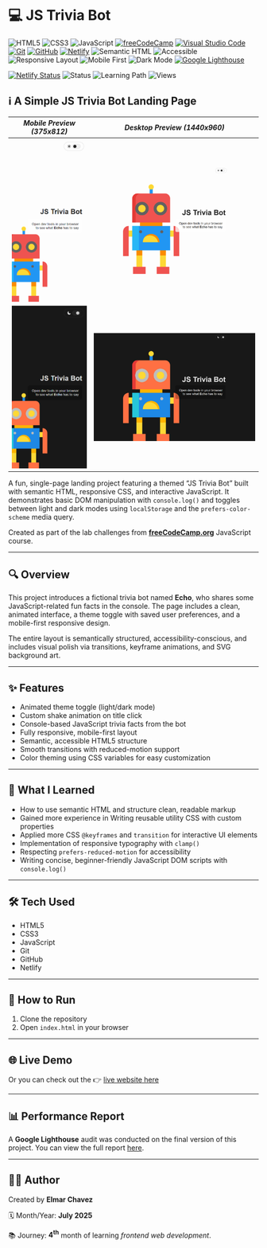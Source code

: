 # 💻 JS Trivia Bot

![HTML5](https://img.shields.io/badge/HTML5-E34F26?style=for-the-badge&logo=html5&logoColor=white)
![CSS3](https://img.shields.io/badge/CSS3-1572B6?style=for-the-badge&logo=css3&logoColor=white)
![JavaScript](https://img.shields.io/badge/JavaScript-F7DF1E?style=for-the-badge&logo=javascript&logoColor=black)
[![freeCodeCamp](https://img.shields.io/badge/freeCodeCamp-27273D?style=for-the-badge&logo=freecodecamp&logoColor=white)](https://www.freecodecamp.org/)
[![Visual Studio Code](https://img.shields.io/badge/VS%20Code-007ACC?style=for-the-badge&logo=visual-studio-code&logoColor=white)](https://code.visualstudio.com/)
[![Git](https://img.shields.io/badge/Git-F05032?style=for-the-badge&logo=git&logoColor=white)](https://git-scm.com/)
[![GitHub](https://img.shields.io/badge/GitHub-181717?style=for-the-badge&logo=github&logoColor=white)](https://github.com/)
[![Netlify](https://img.shields.io/badge/Netlify-00C7B7?style=for-the-badge&logo=netlify&logoColor=white)](https://www.netlify.com/)
![Semantic HTML](https://img.shields.io/badge/Semantic%20HTML-ff9800?style=for-the-badge)
![Accessible](https://img.shields.io/badge/Accessibility-A11Y-0052cc?style=for-the-badge)
![Responsive Layout](https://img.shields.io/badge/Responsive%20Layout-Full%20Support-blue?style=for-the-badge)
![Mobile First](https://img.shields.io/badge/Mobile--First-Design-orange?style=for-the-badge)
![Dark Mode](https://img.shields.io/badge/Dark--Mode-Available-111?style=for-the-badge&logo=halfbrickstudios&logoColor=white)
[![Google Lighthouse](https://img.shields.io/badge/Lighthouse-Audit-00B0FF?style=for-the-badge&logo=lighthouse&logoColor=white)](./assets/downloads/lighthouse-performance-report.pdf)

[![Netlify Status](https://api.netlify.com/api/v1/badges/d16228bb-0dca-4a6d-b1a2-7bd055b885dd/deploy-status)](https://trivia-bot-fcc-jiro.netlify.app/)
![Status](https://img.shields.io/badge/status-complete-brightgreen)
![Learning Path](https://img.shields.io/badge/learning%20path-month%204-blue)
![Views](https://visitor-badge.laobi.icu/badge?page_id=CodingWithJiro.freecodecamp-js-trivia-bot&left_text=repo%20views)

## ℹ️ A Simple JS Trivia Bot Landing Page

| _Mobile Preview (375x812)_                                   | _Desktop Preview (1440x960)_                                    |
| ------------------------------------------------------------ | --------------------------------------------------------------- |
| ![Mobile](./assets/img/site-preview-mobile_375x812.png)      | ![Desktop](./assets/img/site-preview-desktop_1440x960.png)      |
| ![Mobile](./assets/img/site-preview-mobile-dark_375x812.png) | ![Desktop](./assets/img/site-preview-desktop-dark_1440x960.png) |

A fun, single-page landing project featuring a themed “JS Trivia Bot” built with semantic HTML, responsive CSS, and interactive JavaScript. It demonstrates basic DOM manipulation with `console.log()` and toggles between light and dark modes using `localStorage` and the `prefers-color-scheme` media query.

Created as part of the lab challenges from [**freeCodeCamp.org**](https://www.freecodecamp.org/learn/full-stack-developer/) JavaScript course.

---

## 🔍 Overview

This project introduces a fictional trivia bot named **Echo**, who shares some JavaScript-related fun facts in the console. The page includes a clean, animated interface, a theme toggle with saved user preferences, and a mobile-first responsive design.

The entire layout is semantically structured, accessibility-conscious, and includes visual polish via transitions, keyframe animations, and SVG background art.

---

## ✨ Features

- Animated theme toggle (light/dark mode)
- Custom shake animation on title click
- Console-based JavaScript trivia facts from the bot
- Fully responsive, mobile-first layout
- Semantic, accessible HTML5 structure
- Smooth transitions with reduced-motion support
- Color theming using CSS variables for easy customization

---

## 🧠 What I Learned

- How to use semantic HTML and structure clean, readable markup
- Gained more experience in Writing reusable utility CSS with custom properties
- Applied more CSS `@keyframes` and `transition` for interactive UI elements
- Implementation of responsive typography with `clamp()`
- Respecting `prefers-reduced-motion` for accessibility
- Writing concise, beginner-friendly JavaScript DOM scripts with `console.log()`

---

## 🛠️ Tech Used

- HTML5
- CSS3
- JavaScript
- Git
- GitHub
- Netlify

---

## 🚀 How to Run

1. Clone the repository
2. Open `index.html` in your browser

---

## 🌐 Live Demo

Or you can check out the 👉 [live website here](https://trivia-bot-fcc-jiro.netlify.app/)

---

## 📊 Performance Report

A **Google Lighthouse** audit was conducted on the final version of this project. You can view the full report [here](./assets/downloads/lighthouse-performance-report.pdf).

---

## 🧑‍💻 Author

Created by **Elmar Chavez**

🗓️ Month/Year: **July 2025**

📚 Journey: **4<sup>th</sup>** month of learning _frontend web development_.
